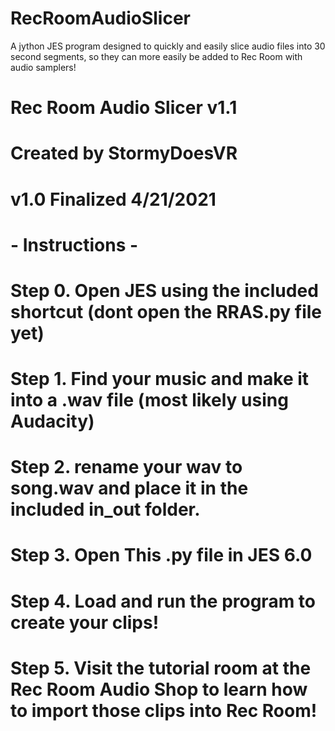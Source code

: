 # RecRoomAudioSlicer
A jython JES program designed to quickly and easily slice audio files into 30 second segments, so they can more easily be added to Rec Room with audio samplers!

# Rec Room Audio Slicer v1.1
# Created by StormyDoesVR
# v1.0 Finalized 4/21/2021
#
#
# - Instructions -
#
# Step 0. Open JES using the included shortcut (dont open the RRAS.py file yet)
#
# Step 1. Find your music and make it into a .wav file (most likely using Audacity)
#
# Step 2. rename your wav to song.wav and place it in the included in_out folder.
#
# Step 3. Open This .py file in JES 6.0
#
# Step 4. Load and run the program to create your clips!
#
# Step 5. Visit the tutorial room at the Rec Room Audio Shop to learn how to import those clips into Rec Room!
#
